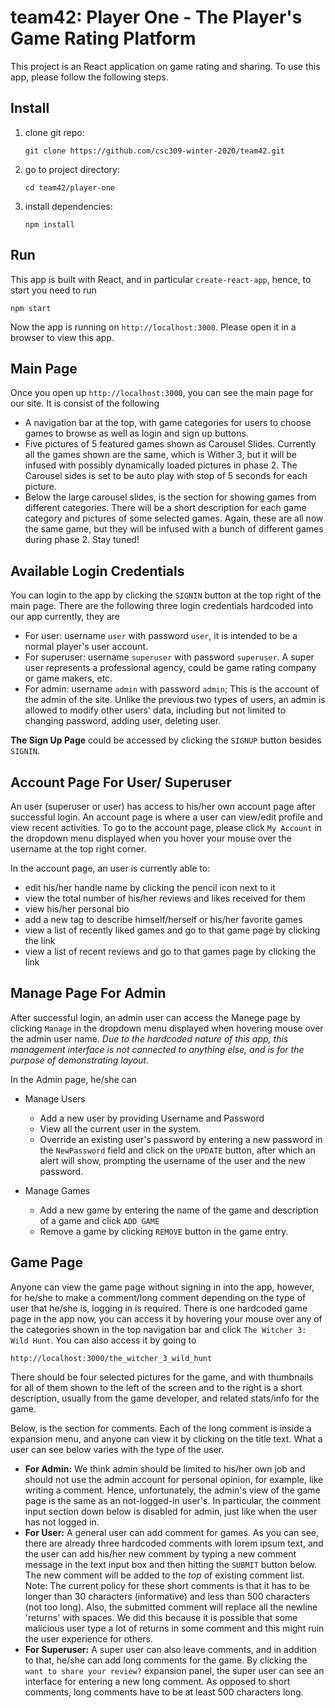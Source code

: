 # team42: Player One - The Player's Game Rating Platform
This project is an React application on game rating and sharing. To use this app, please follow the following steps.
## Install
1. clone git repo:
    ```
    git clone https://github.com/csc309-winter-2020/team42.git
    ```
2. go to project directory:
    ```
    cd team42/player-one
    ```
3. install dependencies:
    ```
    npm install
    ```
## Run
This app is built with React, and in particular `create-react-app`, hence, to start you need to run
```
npm start
```
Now the app is running on `http://localhost:3000`. Please open it in a browser to view this app.  
## Main Page
Once you open up `http://localhost:3000`, you can see the main page for our site. It is consist of the following
- A navigation bar at the top, with game categories for users to choose games to browse as well as login and
sign up buttons. 
- Five pictures of 5 featured games shown as Carousel Slides. Currently all the games shown are the same, which
is Wither 3, but it will be infused with possibly dynamically loaded pictures in phase 2. The Carousel sides is
set to be auto play with stop of 5 seconds for each picture. 
- Below the large carousel slides, is the section for showing games from different categories. There will be a
short description for each game category and pictures of some selected games. Again, these are all now the same
game, but they will be infused with a bunch of different games during phase 2. Stay tuned!



## Available Login Credentials
You can login to the app by clicking the `SIGNIN` button at the top right of the main page. 
There are the following three login credentials hardcoded into our app currently, they are
 - For user: username `user` with password `user`, it is intended to be a normal player's user account. 
 - For superuser: username `superuser` with password `superuser`. A super user represents a professional agency, could be game rating company or game makers, etc.
 - For admin: username `admin` with password `admin`; This is the account of the admin of the site. Unlike the previous two types of users, an admin is allowed to modify other users' data, including but not limited to changing password, adding user, deleting user. 

**The Sign Up Page** could be accessed by clicking the `SIGNUP` button besides `SIGNIN`.



## Account Page For User/ Superuser
An user (superuser or user) has access to his/her own account page after successful login. An account page is where a user can view/edit profile and view recent activities.
To go to the account page, please click `My Account` in the dropdown menu displayed when you hover your mouse over the username at the top right corner.

In the account page, an user is currently able to:
- edit his/her handle name by clicking the pencil icon next to it
- view the total number of his/her reviews and likes received for them
- view his/her personal bio
- add a new tag to describe himself/herself or his/her favorite games
- view a list of recently liked games and go to that game page by clicking the link
- view a list of recent reviews and go to that games page by clicking the link
## Manage Page For Admin
After successful login, an admin user can access the Manege page by clicking `Manage` in the dropdown menu displayed when
hovering mouse over the admin user name. *Due to the hardcoded nature of this app, this management interface is not connected to anything else, and is for the purpose of demonstrating layout.*

In the Admin page, he/she can 
- Manage Users
    - Add a new user by providing Username and Password
    - View all the current user in the system. 
    - Override an existing user's password by entering a new password in the `NewPassword` field and click on the `UPDATE` button, after which an alert will show, prompting the username of the user and the new password. 

- Manage Games 
    - Add a new game by entering the name of the game and description of a game and click `ADD GAME`
    - Remove a game by clicking `REMOVE` button in the game entry.
    

## Game Page
Anyone can view the game page without signing in into the app, however, for he/she to make a comment/long comment depending on the type of user that he/she is, logging in is required.
There is one hardcoded game page in the app now, you can access it by hovering your mouse over any of the categories shown
in the top navigation bar and click `The Witcher 3: Wild Hunt`. You can also access it by going to
``````
http://localhost:3000/the_witcher_3_wild_hunt
``````
There should be four selected pictures for the game, and with thumbnails for all of them shown to the left of the screen
and to the right is a short description, usually from the game developer, and related stats/info for the game. 

Below, is the section for comments. Each of the long comment is inside a expansion
menu, and anyone can view it by clicking on the title text. What a user can see below varies with the type
of the user.
- **For Admin:** We think admin should be limited to his/her own job and should not use the admin account for personal 
opinion, for example, like writing a comment. Hence, unfortunately, the admin's view of the game page 
is the same as an not-logged-in user's. In particular, the comment input section down below is disabled for
admin, just like when the user has not logged in.
- **For User:** A general user can add comment for games. As you can see, there are already
three hardcoded comments with lorem ipsum text, and the user can add his/her new comment by typing 
a new comment message in the text input box and then hitting the `SUBMIT` button below. The new comment
will be added to the *top* of existing comment list. Note: The current policy for these short comments
is that it has to be longer than 30 characters (informative) and less than 500 characters (not too long). Also, the submitted
comment will replace all the newline 'returns' with spaces. We did this because it is possible that some
malicious user type a lot of returns in some comment and this might ruin the user experience for others.
- **For Superuser:** A super user can also leave comments, and in addition to that, he/she can add long
comments for the game. By clicking the `want to share your review?` expansion panel, the super user can see
an interface for entering a new long comment. As opposed to short comments, long comments have to be at least
500 characters long. 




